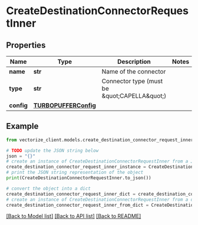 # CreateDestinationConnectorRequestInner


## Properties

Name | Type | Description | Notes
------------ | ------------- | ------------- | -------------
**name** | **str** | Name of the connector | 
**type** | **str** | Connector type (must be \&quot;CAPELLA\&quot;) | 
**config** | [**TURBOPUFFERConfig**](TURBOPUFFERConfig.md) |  | 

## Example

```python
from vectorize_client.models.create_destination_connector_request_inner import CreateDestinationConnectorRequestInner

# TODO update the JSON string below
json = "{}"
# create an instance of CreateDestinationConnectorRequestInner from a JSON string
create_destination_connector_request_inner_instance = CreateDestinationConnectorRequestInner.from_json(json)
# print the JSON string representation of the object
print(CreateDestinationConnectorRequestInner.to_json())

# convert the object into a dict
create_destination_connector_request_inner_dict = create_destination_connector_request_inner_instance.to_dict()
# create an instance of CreateDestinationConnectorRequestInner from a dict
create_destination_connector_request_inner_from_dict = CreateDestinationConnectorRequestInner.from_dict(create_destination_connector_request_inner_dict)
```
[[Back to Model list]](../README.md#documentation-for-models) [[Back to API list]](../README.md#documentation-for-api-endpoints) [[Back to README]](../README.md)


